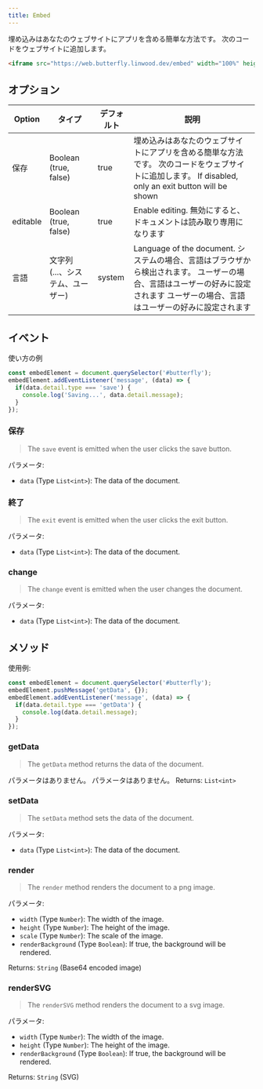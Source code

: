 ```yaml
---
title: Embed
---
```


埋め込みはあなたのウェブサイトにアプリを含める簡単な方法です。
次のコードをウェブサイトに追加します。

```html
<iframe src="https://web.butterfly.linwood.dev/embed" width="100%" height="500px" allowtransparency="true"></iframe>
```

## オプション

| Option   | タイプ                                                                                    | デフォルト  | 説明                                                                                                                     |
| -------- | -------------------------------------------------------------------------------------- | ------ | ---------------------------------------------------------------------------------------------------------------------- |
| 保存       | Boolean (true, false)                                               | true   | 埋め込みはあなたのウェブサイトにアプリを含める簡単な方法です。&#xA;次のコードをウェブサイトに追加します。 If disabled, only an exit button will be shown                 |
| editable | Boolean (true, false)                                               | true   | Enable editing. 無効にすると、ドキュメントは読み取り専用になります                                                              |
| 言語       | 文字列 (...、システム、ユーザー) | system | Language of the document. システムの場合、言語はブラウザから検出されます。 ユーザーの場合、言語はユーザーの好みに設定されます ユーザーの場合、言語はユーザーの好みに設定されます |

## イベント

使い方の例

```javascript
const embedElement = document.querySelector('#butterfly');
embedElement.addEventListener('message', (data) => {
  if(data.detail.type === 'save') {
    console.log('Saving...', data.detail.message);
  }
});
```

### 保存

> The `save` event is emitted when the user clicks the save button.

パラメータ:

- `data` (Type `List<int>`): The data of the document.

### 終了

> The `exit` event is emitted when the user clicks the exit button.

パラメータ:

- `data` (Type `List<int>`): The data of the document.

### change

> The `change` event is emitted when the user changes the document.

パラメータ:

- `data` (Type `List<int>`): The data of the document.

## メソッド

使用例:

```javascript
const embedElement = document.querySelector('#butterfly');
embedElement.pushMessage('getData', {});
embedElement.addEventListener('message', (data) => {
  if(data.detail.type === 'getData') {
    console.log(data.detail.message);
  }
});
```

### getData

> The `getData` method returns the data of the document.

パラメータはありません。
パラメータはありません。
Returns: `List<int>`

### setData

> The `setData` method sets the data of the document.

パラメータ:

- `data` (Type `List<int>`): The data of the document.

### render

> The `render` method renders the document to a png image.

パラメータ:

- `width` (Type `Number`): The width of the image.
- `height` (Type `Number`): The height of the image.
- `scale` (Type `Number`): The scale of the image.
- `renderBackground` (Type `Boolean`): If true, the background will be rendered.

Returns: `String` (Base64 encoded image)

### renderSVG

> The `renderSVG` method renders the document to a svg image.

パラメータ:

- `width` (Type `Number`): The width of the image.
- `height` (Type `Number`): The height of the image.
- `renderBackground` (Type `Boolean`): If true, the background will be rendered.

Returns: `String` (SVG)
